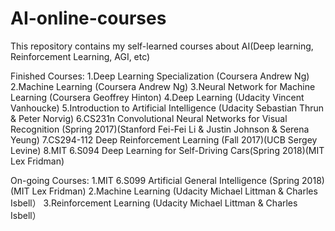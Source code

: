 # AI-online-courses
This repository contains my self-learned courses about AI(Deep learning, Reinforcement Learning, AGI, etc)

Finished Courses:
1.Deep Learning Specialization (Coursera Andrew Ng)
2.Machine Learning (Coursera Andrew Ng)
3.Neural Network for Machine Learning (Coursera Geoffrey Hinton)
4.Deep Learning (Udacity Vincent Vanhoucke)
5.Introduction to Artificial Intelligence (Udacity Sebastian Thrun & Peter Norvig)
6.CS231n Convolutional Neural Networks for Visual Recognition (Spring 2017)(Stanford Fei-Fei Li & Justin Johnson & Serena Yeung)
7.CS294-112 Deep Reinforcement Learning (Fall 2017)(UCB Sergey Levine)
8.MIT 6.S094 Deep Learning for Self-Driving Cars(Spring 2018)(MIT Lex Fridman)

On-going Courses:
1.MIT 6.S099 Artificial General Intelligence (Spring 2018)(MIT Lex Fridman)
2.Machine Learning (Udacity Michael Littman & Charles Isbell）
3.Reinforcement Learning (Udacity Michael Littman & Charles Isbell）



